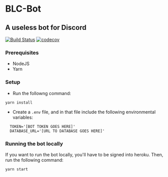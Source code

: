 # BLC-Bot
## A useless bot for Discord
[![Build Status](https://travis-ci.com/bpas247/OLCBot.svg?branch=master)](https://travis-ci.com/bpas247/OLCBot)
[![codecov](https://codecov.io/gh/bpas247/OLCBot/branch/master/graph/badge.svg)](https://codecov.io/gh/bpas247/OLCBot)

### Prerequisites
- NodeJS
- Yarn

### Setup 
- Run the followng command:
```
yarn install
```
- Create a `.env` file, and in that file include the following environmental variables:
```
  TOKEN='[BOT TOKEN GOES HERE]'
  DATABASE_URL='[URL TO DATABASE GOES HERE]'
```

### Running the bot locally 
If you want to run the bot locally, you'll have to be signed into heroku. Then, run the following command:
```
yarn start
```
